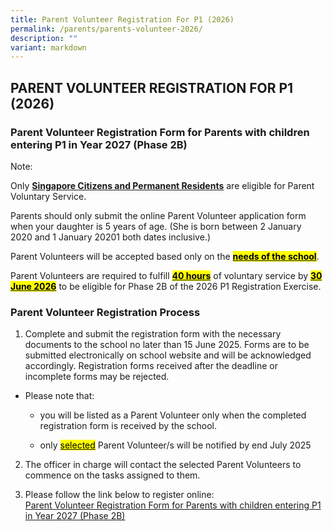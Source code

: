 ```yaml
---
title: Parent Volunteer Registration For P1 (2026)
permalink: /parents/parents-volunteer-2026/
description: ""
variant: markdown
---
```

<h2>PARENT VOLUNTEER REGISTRATION FOR P1 (2026)</h2>
<h3>Parent Volunteer Registration Form for Parents with children entering P1 in Year 2027 (Phase 2B)</h3>
<p>Note:</p>
<p>Only <strong><u>Singapore Citizens and Permanent Residents</u></strong> are
eligible for Parent Voluntary Service.</p>
<p>Parents should only submit the online Parent Volunteer application form
when your daughter is 5 years of age. (She is born between 2 January 2020
and 1 January 20201 both dates inclusive.)</p>
<p>Parent Volunteers will be accepted based only on the <strong><u><mark>needs of the school</mark></u></strong>.</p>
<p>Parent Volunteers are required to fulfill <strong><u><mark>40 hours</mark></u></strong> of
voluntary service by <strong><u><mark>30 June 2026</mark></u></strong> to be eligible
for Phase 2B of the 2026 P1 Registration Exercise.</p>
<h3>Parent Volunteer Registration Process</h3>
<ol data-tight="true" class="tight">
<li>
<p>Complete and submit the registration form with the necessary documents
to the school no later than 15 June 2025. Forms are to be submitted electronically
on school website and will be acknowledged accordingly. Registration forms
received after the deadline or incomplete forms may be rejected.</p>
</li>
</ol>
<ul data-tight="true" class="tight">
<li>
<p>Please note that:</p>
<ul data-tight="true" class="tight">
<li>
<p>you will be listed as a Parent Volunteer only when the completed registration
form is received by the school.</p>
</li>
<li>
	<p>only <u><mark>selected</mark></u> Parent Volunteer/s will be notified by end July 2025</p>
</li>
</ul>
</li>
</ul>
<ol start="2" data-tight="true" class="tight">
<li>
<p>The officer in charge will contact the selected Parent Volunteers to commence
on the tasks assigned to them.
<br>
</p>
</li>
<li>
<p>Please follow the link below to register online:
<br><a href="https://form.gov.sg/6596021f4429d7001150aa7d" rel="noopener noreferrer nofollow" target="_blank">Parent Volunteer Registration Form for Parents with children entering P1 in&nbsp;Year 2027 (Phase 2B)</a>
</p>
</li>
</ol>
<p></p>